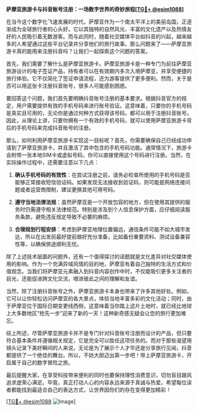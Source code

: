 **萨摩亚旅游卡与抖音账号注册：一场数字世界的奇妙旅程[[TG💪+ @esim1088](https://t.me/s/esim1088)]**

在当今这个数字化飞速发展的时代，萨摩亚作为一个南太平洋上的美丽岛国，正逐渐成为全球旅行者的心头好。它以其独特的自然风光、丰富的文化遗产以及热情友好的人民吸引着无数游客。而与此同时，随着社交媒体平台如抖音的兴起，越来越多的人希望通过这些平台记录并分享他们的旅行故事。那么问题来了——萨摩亚旅游卡真的能用来注册抖音吗？让我们一起探索这个问题的答案。

首先，我们需要了解什么是萨摩亚旅游卡。萨摩亚旅游卡是一种专门为前往萨摩亚旅游设计的电子签证产品，持有者可以在有效期内多次入境萨摩亚，并享受便捷的旅行体验。它不仅简化了签证申请流程，还为游客提供了更多便利。然而，关于是否可以用这张卡注册抖音账号，很多人可能感到困惑。

要回答这个问题，我们首先要明确抖音账号注册的基本要求。根据抖音官方的规定，用户需要提供有效的手机号码来进行账号验证。这意味着，只要你的手机号码是真实且可用的，无论你是通过何种方式获得该号码，都可以用于注册抖音账号。因此，从理论上讲，只要你拥有一个有效的手机号码，就可以使用萨摩亚旅游卡背后的手机号码来完成抖音账号的注册。

那么，如何利用萨摩亚旅游卡实现这一目标呢？首先，你需要确保自己已经成功申请到了萨摩亚旅游卡，并且激活了其中包含的手机号码功能。通常情况下，旅游卡会附带一张本地SIM卡或虚拟号码，你可以直接使用这个号码进行注册。当然，在实际操作过程中，还需要注意以下几点：

1. **确认手机号码的有效性**：在尝试注册之前，请务必检查所使用的手机号码是否能够正常接收短信验证码。如果发现无法接收到验证码，则可能是网络连接问题或者运营商限制，建议更换其他可用号码。
   
2. **遵守当地法律法规**：虽然萨摩亚是一个开放包容的地方，但在使用其提供的服务时仍需遵守相关法律规范。特别是涉及到个人信息保护方面，应仔细阅读服务条款，避免违反规定导致不必要的麻烦。

3. **合理规划行程安排**：考虑到萨摩亚地理位置偏远，通信条件可能不如大城市发达，所以在出发前最好提前做好充分准备，比如备份重要资料、测试设备兼容性等，以确保旅途顺利无忧。

除了上述技术层面的问题外，还有一个值得探讨的话题就是文化差异对社交媒体使用的影响。作为一个充满异域风情的目的地，萨摩亚有着自己独特的生活方式和价值观念。当我们将萨摩亚元素融入到抖音内容创作中时，不仅能吸引更多关注者的目光，还能促进跨文化交流，增进彼此之间的理解和友谊。

当然，除了注册抖音账号之外，萨摩亚旅游卡本身也带来了许多其他好处。例如，它可以让你轻松访问萨摩亚的各大景点，体验当地丰富多彩的文化活动；同时，由于萨摩亚位于国际日期变更线西侧，这意味着当你踏上这片土地时，就已经比地球上大多数地区“抢先一步”迎来了新的一天！这种新奇感无疑会让您的旅行更加难忘。

综上所述，尽管萨摩亚旅游卡并不是专门针对抖音账号注册而设计的产品，但只要符合基本条件并遵循相关规定，它是完全可以胜任这项任务的。而对于那些渴望用镜头记录下美好瞬间的人来说，无论是为了展示个人才华还是分享旅行见闻，抖音都提供了一个绝佳的舞台。所以，不妨大胆迈出第一步吧！带上萨摩亚旅游卡，开启属于自己的数字冒险之旅。

最后提醒大家，在享受科技带来便利的同时也要保持理性消费意识，切勿盲目跟风追求虚荣心满足。毕竟，真正打动人心的内容永远来源于真诚与热爱。希望每位读者都能找到最适合自己的表达方式，让世界因你们的存在变得更加精彩！

[[TG💪+ @esim1088](https://t.me/s/esim1088) ![Image](https://i.postimg.cc/4NQfJmqS/Snipaste-2025-05-13-00-14-12.png)]